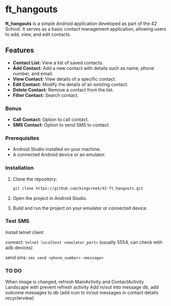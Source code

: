 # ft_hangouts

**ft_hangouts** is a simple Android application developed as part of the 42 School. It serves as a basic contact management application, allowing users to add, view, and edit contacts.

## Features

- **Contact List:** View a list of saved contacts.
- **Add Contact:** Add a new contact with details such as name, phone number, and email.
- **View Contact:** View details of a specific contact.
- **Edit Contact:** Modify the details of an existing contact.
- **Delete Contact:** Remove a contact from the list.
- **Filter Contact:** Search contact.

### Bonus

- **Call Contact:** Option to call contact.
- **SMS Contact:** Option to send SMS to contact.

### Prerequisites

- Android Studio installed on your machine.
- A connected Android device or an emulator.

### Installation

1. Clone the repository:

    ```bash
    git clone https://github.com/kingcreek/42-ft_hangouts.git
    ```

2. Open the project in Android Studio.

3. Build and run the project on your emulator or connected device.

### Test SMS

Install telnet client

connect: `telnet localhost <emulator_port>` (usually 5554, can check with adb devices)

send sms: `sms send <phone_number> <message>`

### TO DO

When image is changed, refresh MainActivity and ContactActivity
Landscape with prevent refresh activity
Add in/out into message db, add outcome messages to db (add icon to in/out messages in contact details recyclerview)
